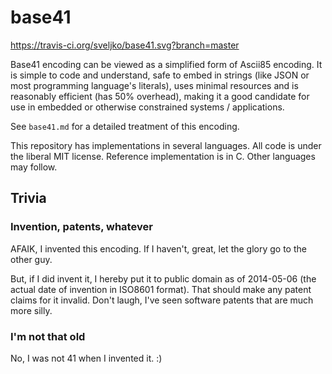 # base41

https://travis-ci.org/sveljko/base41.svg?branch=master

Base41 encoding can be viewed as a simplified form of Ascii85
encoding. It is simple to code and understand, safe to embed in
strings (like JSON or most programming language's literals), uses
minimal resources and is reasonably efficient (has 50% overhead),
making it a good candidate for use in embedded or otherwise
constrained systems / applications.

See `base41.md` for a detailed treatment of this encoding.

This repository has implementations in several languages. All code is
under the liberal MIT license. Reference implementation is in C. Other
languages may follow.


## Trivia

### Invention, patents, whatever

AFAIK, I invented this encoding. If I haven't, great, let the glory
go to the other guy.

But, if I did invent it, I hereby put it to public domain as of
2014-05-06 (the actual date of invention in ISO8601 format). That
should make any patent claims for it invalid.  Don't laugh, I've seen
software patents that are much more silly.

### I'm not that old

No, I was not 41 when I invented it. :)
